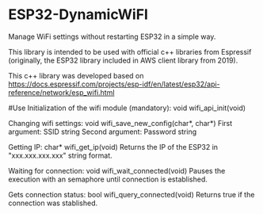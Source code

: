 # ESP32-DynamicWiFI
Manage WiFi settings without restarting ESP32 in a simple way.

This library is intended to be used with official c++ libraries from Espressif (originally, the ESP32 library included in AWS client library from 2019).

This c++ library was developed based on https://docs.espressif.com/projects/esp-idf/en/latest/esp32/api-reference/network/esp_wifi.html

#Use
Initialization of the wifi module (mandatory): void wifi_api_init(void)   

Changing wifi settings: void wifi_save_new_config(char*, char*)
    First argument: SSID string
    Second argument: Password string

Getting IP:  char* wifi_get_ip(void)
    Returns the IP of the ESP32 in "xxx.xxx.xxx.xxx" string format.

Waiting for connection:  void wifi_wait_connected(void)
    Pauses the execution with an semaphore until connection is established.

Gets connection status: bool wifi_query_connected(void)
    Returns true if the connection was stablished.

